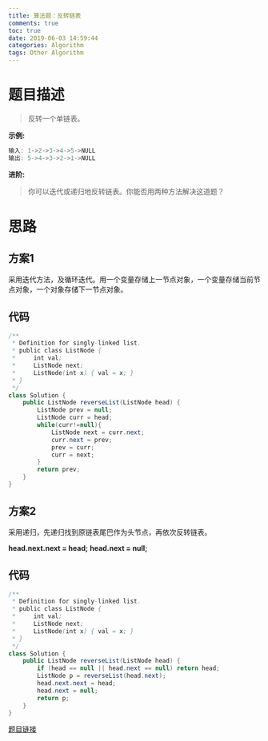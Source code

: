 ```yaml
---
title: 算法题：反转链表
comments: true
toc: true
date: 2019-06-03 14:59:44
categories: Algorithm
tags: Other Algorithm
---
```


# 题目描述

>反转一个单链表。

**示例:**
```java
输入: 1->2->3->4->5->NULL
输出: 5->4->3->2->1->NULL
```

**进阶:**
>你可以迭代或递归地反转链表。你能否用两种方法解决这道题？

# 思路

## 方案1

采用迭代方法，及循环迭代。用一个变量存储上一节点对象，一个变量存储当前节点对象，一个对象存储下一节点对象。

## 代码
```java
/**
 * Definition for singly-linked list.
 * public class ListNode {
 *     int val;
 *     ListNode next;
 *     ListNode(int x) { val = x; }
 * }
 */
class Solution {
    public ListNode reverseList(ListNode head) {
        ListNode prev = null;
        ListNode curr = head;
        while(curr!=null){
            ListNode next = curr.next;
            curr.next = prev;
            prev = curr;
            curr = next;
        }
        return prev;
    }
}
```

## 方案2

采用递归，先递归找到原链表尾巴作为头节点，再依次反转链表。

**head.next.next = head;**
**head.next = null;**

## 代码

```java
/**
 * Definition for singly-linked list.
 * public class ListNode {
 *     int val;
 *     ListNode next;
 *     ListNode(int x) { val = x; }
 * }
 */
class Solution {
    public ListNode reverseList(ListNode head) {
        if (head == null || head.next == null) return head;
        ListNode p = reverseList(head.next);
        head.next.next = head;
        head.next = null;
        return p;
    }
}
```
[题目链接](https://leetcode-cn.com/problems/reverse-linked-list/)